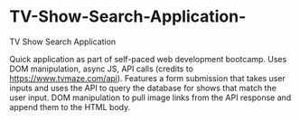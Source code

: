 # TV-Show-Search-Application-
TV Show Search Application 

Quick application as part of self-paced web development bootcamp. Uses DOM manipulation, async JS, API calls (credits to https://www.tvmaze.com/api). 
Features a form submission that takes user inputs and uses the API to query the database for shows that match the user input.
DOM manipulation to pull image links from the API response and append them to the HTML body.
